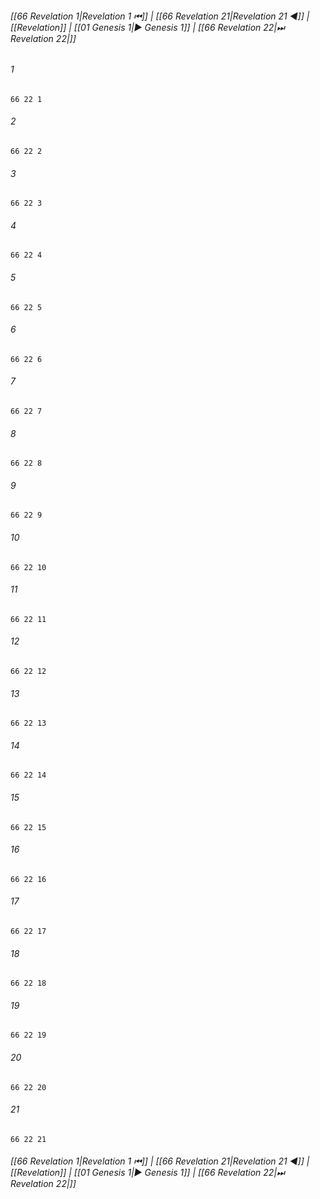 
###### [[66 Revelation 1|Revelation 1 ⏮]] | [[66 Revelation 21|Revelation 21 ◀]] | [[Revelation]] | [[01 Genesis 1|▶ Genesis 1]] | [[66 Revelation 22|⏭ Revelation 22|]]

###### 1
``` verse
66 22 1 
```
###### 2
``` verse
66 22 2 
```
###### 3
``` verse
66 22 3 
```
###### 4
``` verse
66 22 4 
```
###### 5
``` verse
66 22 5 
```
###### 6
``` verse
66 22 6 
```
###### 7
``` verse
66 22 7 
```
###### 8
``` verse
66 22 8 
```
###### 9
``` verse
66 22 9 
```
###### 10
``` verse
66 22 10 
```
###### 11
``` verse
66 22 11 
```
###### 12
``` verse
66 22 12 
```
###### 13
``` verse
66 22 13 
```
###### 14
``` verse
66 22 14 
```
###### 15
``` verse
66 22 15 
```
###### 16
``` verse
66 22 16 
```
###### 17
``` verse
66 22 17 
```
###### 18
``` verse
66 22 18 
```
###### 19
``` verse
66 22 19 
```
###### 20
``` verse
66 22 20 
```
###### 21
``` verse
66 22 21 
```

###### [[66 Revelation 1|Revelation 1 ⏮]] | [[66 Revelation 21|Revelation 21 ◀]] | [[Revelation]] | [[01 Genesis 1|▶ Genesis 1]] | [[66 Revelation 22|⏭ Revelation 22|]]

